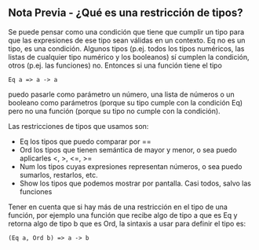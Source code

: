 ## Nota Previa - ¿Qué es una restricción de tipos?

Se puede pensar como una condición que tiene que cumplir un tipo para que las expresiones de ese tipo sean válidas en un contexto.
Eq no es un tipo, es una condición. Algunos tipos (p.ej. todos los tipos numéricos, las listas de
cualquier tipo numérico y los booleanos) sí cumplen la condición, otros (p.ej. las funciones) no.
Entonces si una función tiene el tipo

```
Eq a => a -> a
```

puedo pasarle como parámetro un número, una lista de números o un booleano como parámetros
(porque su tipo cumple con la condición Eq) pero no una función (porque su tipo no cumple con la
condición).

Las restricciones de tipos que usamos son:

* Eq los tipos que puedo comparar por ==
* Ord los tipos que tienen semántica de mayor y menor, o sea puedo aplicarles <, >, <=, >=
* Num los tipos cuyas expresiones representan números, o sea puedo sumarlos, restarlos, etc.
* Show los tipos que podemos mostrar por pantalla. Casi todos, salvo las funciones

Tener en cuenta que si hay más de una restricción en el tipo de una función,
por ejemplo una función que recibe algo de tipo a que es Eq y retorna algo de tipo b que es Ord,
la sintaxis a usar para definir el tipo es:

```
(Eq a, Ord b) => a -> b
```